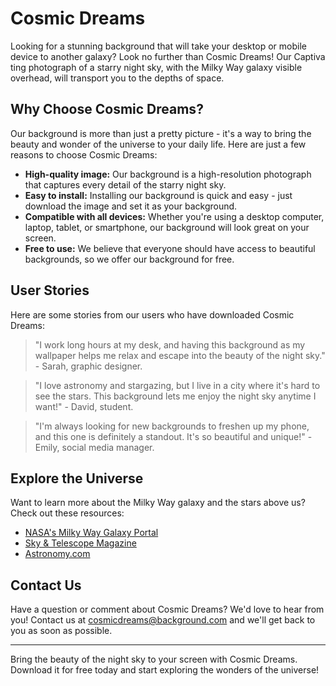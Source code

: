 <!--font:Orbitron-->

# Cosmic Dreams

Looking for a stunning background that will take your desktop or mobile device to another galaxy? Look no further than Cosmic Dreams! Our Cap<wbr>ti<wbr>va<wbr>ting photograph of a starry night sky, with the Milky Way galaxy visible overhead, will transport you to the depths of space.

## Why Choose Cosmic Dreams?

Our background is more than just a pretty picture - it's a way to bring the beauty and wonder of the universe to your daily life. Here are just a few reasons to choose Cosmic Dreams:

-   **High-quality image:** Our background is a high-resolution photograph that captures every detail of the starry night sky.
-   **Easy to install:** Installing our background is quick and easy - just download the image and set it as your background.
-   **Compatible with all devices:** Whether you're using a desktop computer, laptop, tablet, or smartphone, our background will look great on your screen.
-   **Free to use:** We believe that everyone should have access to beautiful backgrounds, so we offer our background for free.

## User Stories

Here are some stories from our users who have downloaded Cosmic Dreams:

> "I work long hours at my desk, and having this background as my wallpaper helps me relax and escape into the beauty of the night sky." - Sarah, graphic designer.

> "I love astronomy and stargazing, but I live in a city where it's hard to see the stars. This background lets me enjoy the night sky anytime I want!" - David, student.

> "I'm always looking for new backgrounds to freshen up my phone, and this one is definitely a standout. It's so beautiful and unique!" - Emily, social media manager.

## Explore the Universe

Want to learn more about the Milky Way galaxy and the stars above us? Check out these resources:

-   [NASA's Milky Way Galaxy Portal](#)
-   [Sky & Telescope Magazine](#)
-   [Astronomy.com](#)

## Contact Us

Have a question or comment about Cosmic Dreams? We'd love to hear from you! Contact us at [cosmicdreams@background.com](mailto:cosmicdreams@background.com) and we'll get back to you as soon as possible.

---

Bring the beauty of the night sky to your screen with Cosmic Dreams. Download it for free today and start exploring the wonders of the universe!

<!--

Write me content for website with wallpaper which alt text is:

"A photograph of a starry night sky, with the Milky Way galaxy visible overhead."

The name/title of the page should not be 1:1 copy of the alt text but rather a real content of the website which is using this wallpaper.

- Use markdown format
- Start with heading
- Heading should be short and concise
- The content should look like a real website
- The website should not be about the wallpaper, wallpaper is just a related background
- Heading should be contain work "wallpaper" or "background"
- Include real sections like references, contact, user stories, etc. use things relevant to the page purpose.
- Feel free to use structure like headings, bullets, numbering, blockquotes, paragraphs, horizontal lines, etc.
- You can use formatting like bold or _italic_
- You can include UTF-8 emojis
- Links should be only #hash anchors (and you can refer to the document itself)
- Do not include images


---


# Cosmic Dreams Wallpaper: Bring the Night Sky to Your Screen

Looking for a stunning background that will take your desktop or mobile device to another galaxy? Look no further than Cosmic Dreams Wallpaper! Our wallpaper features a breathtaking photograph of a starry night sky, with the Milky Way galaxy visible overhead.

## Why Choose Cosmic Dreams Wallpaper?

Our wallpaper is more than just a pretty picture - it's a way to bring the beauty and wonder of the universe to your daily life. Here are just a few reasons to choose Cosmic Dreams Wallpaper:

- **High-quality image:** Our wallpaper is a high-resolution photograph that captures every detail of the starry night sky.
- **Easy to install:** Installing our wallpaper is quick and easy - just download the image and set it as your background.
- **Compatible with all devices:** Whether you're using a desktop computer, laptop, tablet, or smartphone, our wallpaper will look great on your screen.
- **Free to use:** We believe that everyone should have access to beautiful backgrounds, so we offer our wallpaper for free.

## User Stories

Here are some stories from our users who have downloaded Cosmic Dreams Wallpaper:

> "I work long hours at my desk, and having this wallpaper as my background helps me relax and escape into the beauty of the night sky." - Sarah, graphic designer.

> "I love astronomy and stargazing, but I live in a city where it's hard to see the stars. This wallpaper lets me enjoy the night sky anytime I want!" - David, student.

> "I'm always looking for new wallpapers to freshen up my phone, and this one is definitely a standout. It's so beautiful and unique!" - Emily, social media manager.

## References

Want to learn more about the Milky Way galaxy and the stars above us? Check out these resources:

- [NASA's Milky Way Galaxy Portal](#)
- [Sky & Telescope Magazine](#)
- [Astronomy.com](#)

## Contact Us

Have a question or comment about Cosmic Dreams Wallpaper? We'd love to hear from you! Contact us at [cosmicdreams@wallpaper.com](mailto:cosmicdreams@wallpaper.com) and we'll get back to you as soon as possible.

---

Bring the beauty of the night sky to your screen with Cosmic Dreams Wallpaper. Download it for free today and start dreaming of the cosmos!


---


Heading should not include word "wallpaper". The website should not be about the wallpaper itself, wallpaper is just a related background, rewrite whole content.


---


# Discover the Wonders of the Universe with Cosmic Dreams

Looking for a stunning background that will take your desktop or mobile device to another galaxy? Look no further than Cosmic Dreams! Our Cap<wbr>ti<wbr>va<wbr>ting photograph of a starry night sky, with the Milky Way galaxy visible overhead, will transport you to the depths of space.

## Why Choose Cosmic Dreams?

Our background is more than just a pretty picture - it's a way to bring the beauty and wonder of the universe to your daily life. Here are just a few reasons to choose Cosmic Dreams:

- **High-quality image:** Our background is a high-resolution photograph that captures every detail of the starry night sky.
- **Easy to install:** Installing our background is quick and easy - just download the image and set it as your background.
- **Compatible with all devices:** Whether you're using a desktop computer, laptop, tablet, or smartphone, our background will look great on your screen.
- **Free to use:** We believe that everyone should have access to beautiful backgrounds, so we offer our background for free.

## User Stories

Here are some stories from our users who have downloaded Cosmic Dreams:

> "I work long hours at my desk, and having this background as my wallpaper helps me relax and escape into the beauty of the night sky." - Sarah, graphic designer.

> "I love astronomy and stargazing, but I live in a city where it's hard to see the stars. This background lets me enjoy the night sky anytime I want!" - David, student.

> "I'm always looking for new backgrounds to freshen up my phone, and this one is definitely a standout. It's so beautiful and unique!" - Emily, social media manager.

## Explore the Universe

Want to learn more about the Milky Way galaxy and the stars above us? Check out these resources:

- [NASA's Milky Way Galaxy Portal](#)
- [Sky & Telescope Magazine](#)
- [Astronomy.com](#)

## Contact Us

Have a question or comment about Cosmic Dreams? We'd love to hear from you! Contact us at [cosmicdreams@background.com](mailto:cosmicdreams@background.com) and we'll get back to you as soon as possible.

---

Bring the beauty of the night sky to your screen with Cosmic Dreams. Download it for free today and start exploring the wonders of the universe!

-->
